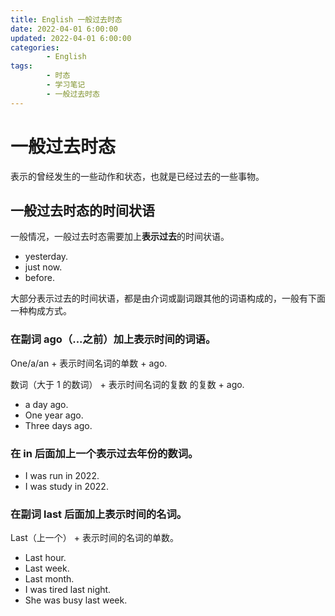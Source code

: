 ```yaml
---
title: English 一般过去时态
date: 2022-04-01 6:00:00
updated: 2022-04-01 6:00:00
categories:
        - English
tags:
        - 时态
        - 学习笔记 
        - 一般过去时态
---
```


# 一般过去时态

表示的曾经发生的一些动作和状态，也就是已经过去的一些事物。

## 一般过去时态的时间状语

一般情况，一般过去时态需要加上**表示过去**的时间状语。

- yesterday.
- just now.
- before.

大部分表示过去的时间状语，都是由介词或副词跟其他的词语构成的，一般有下面一种构成方式。

### 在副词 ago（...之前）加上表示时间的词语。 

One/a/an + 表示时间名词的单数 + ago.

数词（大于 1 的数词） + 表示时间名词的复数  的复数 + ago.

- a day ago.
- One year ago.
- Three days ago.

### 在 in 后面加上一个表示过去年份的数词。

- I was run in 2022.
- I was study in 2022.

### 在副词 last 后面加上表示时间的名词。

Last（上一个） + 表示时间的名词的单数。

- Last hour.
- Last week.
- Last month.
- I was tired last night.
- She was busy last week.



